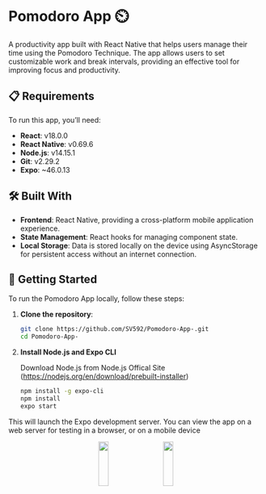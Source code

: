 # Pomodoro App ⏲️

A productivity app built with React Native that helps users manage their time using the Pomodoro Technique. The app allows users to set customizable work and break intervals, providing an effective tool for improving focus and productivity.

## 📋 Requirements

To run this app, you’ll need:

- **React**: v18.0.0
- **React Native**: v0.69.6
- **Node.js**: v14.15.1
- **Git**: v2.29.2
- **Expo**: ~46.0.13

## 🛠️ Built With

- **Frontend**: React Native, providing a cross-platform mobile application experience.
- **State Management**: React hooks for managing component state.
- **Local Storage**: Data is stored locally on the device using AsyncStorage for persistent access without an internet connection.

## 🚀 Getting Started

To run the Pomodoro App locally, follow these steps:

1. **Clone the repository**:
   ```bash
   git clone https://github.com/SV592/Pomodoro-App-.git
   cd Pomodoro-App-
2. **Install Node.js and Expo CLI**

   Download Node.js from Node.js Offical Site (https://nodejs.org/en/download/prebuilt-installer)
   ```bash
   npm install -g expo-cli
   npm install
   expo start

This will launch the Expo development server. You can view the app on a web server for testing in a browser, or on a mobile device

<div align="center">
<img src="https://user-images.githubusercontent.com/58669882/202255635-784a4aab-c44b-40b2-a315-8906c4864d85.jpg" width="20%" height="15%">
&nbsp;
&nbsp;
&nbsp;
<img src="https://user-images.githubusercontent.com/58669882/202255596-84b776eb-a261-4c79-8a00-b94f29ab1305.jpg" width="20%" height="15%">
</div>


